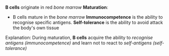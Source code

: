 **B cells** originate in red *bone marrow*
**Maturation**:
- B cells mature in the *bone marrow*
**Immunocompetence** is the ability to recognise specific antigens.
**Self-tolerance** is the ability to avoid attack the body's own tissue

Explanation:
During maturation, **B cells** acquire the ability to *recognise antigens (immunocompetence)* and learn not to react to *self-antigens (self-tolerance)*